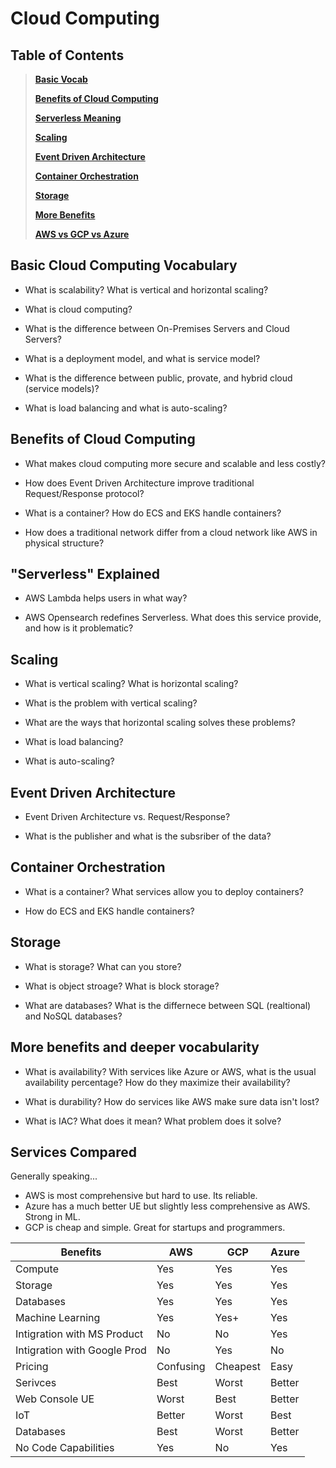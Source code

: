 # Cloud Computing
## Table of Contents
>[**Basic Vocab**](#basic-cloud-computing-vocabulary)  
>
>[**Benefits of Cloud Computing**](#benefits-of-cloud-computing)  
>
>[**Serverless Meaning**](#serverless-explained)  
>
>[**Scaling**](#scaling)  
>
>[**Event Driven Architecture**](#event-driven-architecture)  
>
>[**Container Orchestration**](#container-orchestration)  
>
>[**Storage**](#storage)  
>
>[**More Benefits**](#more-benefits-and-deeper-vocabularity)  
>
>[**AWS vs GCP vs Azure**](#services-compared)

## Basic Cloud Computing Vocabulary
- What is scalability? What is vertical and horizontal scaling?

- What is cloud computing?
- What is the difference between On-Premises Servers and Cloud Servers?
- What is a deployment model, and what is service model?
- What is the difference between public, provate, and hybrid cloud (service models)?
- What is load balancing and what is auto-scaling?

## Benefits of Cloud Computing
- What makes cloud computing more secure and scalable and less costly?

- How does Event Driven Architecture improve traditional Request/Response protocol?
- What is a container? How do ECS and EKS handle containers?
- How does a traditional network differ from a cloud network like AWS in physical structure? 
## "Serverless" Explained
- AWS Lambda helps users in what way? 

- AWS Opensearch redefines Serverless. What does this service provide, and how is it problematic?
## Scaling
- What is vertical scaling? What is horizontal scaling?

- What is the problem with vertical scaling?
- What are the ways that horizontal scaling solves these problems?
- What is load balancing?
- What is auto-scaling?
## Event Driven Architecture
- Event Driven Architecture vs. Request/Response?

- What is the publisher and what is the subsriber of the data?
## Container Orchestration
- What is a container? What services allow you to deploy containers? 

- How do ECS and EKS handle containers?
## Storage
- What is storage? What can you store? 

- What is object stroage? What is block storage? 
- What are databases? What is the differnece between SQL (realtional) and NoSQL databases?
## More benefits and deeper vocabularity
- What is availability? With services like Azure or AWS, what is the usual availability percentage? How do they maximize their availability?

- What is durability? How do services like AWS make sure data isn't lost?
- What is IAC? What does it mean? What problem does it solve? 
## Services Compared
Generally speaking...
- AWS is most comprehensive but hard to use. Its reliable.
- Azure has a much better UE but slightly less comprehensive as AWS. Strong in ML.
- GCP is cheap and simple. Great for startups and programmers.

|   Benefits                   | AWS      | GCP      | Azure    |
|------------------------------|----------|----------|----------|
| Compute                      | Yes      | Yes      | Yes      |
| Storage                      | Yes      | Yes      | Yes      |
| Databases                    | Yes      | Yes      | Yes      |
| Machine Learning             | Yes      | Yes+     | Yes      |
| Intigration with MS Product  | No       | No       | Yes      |
| Intigration with Google Prod | No       | Yes      | No       |
| Pricing                      | Confusing| Cheapest | Easy     |
| Serivces                     | Best     | Worst    | Better   |
| Web Console UE               | Worst    | Best     | Better   |
| IoT                          | Better   | Worst    | Best     |
| Databases                    | Best     | Worst    | Better   |
| No Code Capabilities         | Yes      | No       | Yes      |
